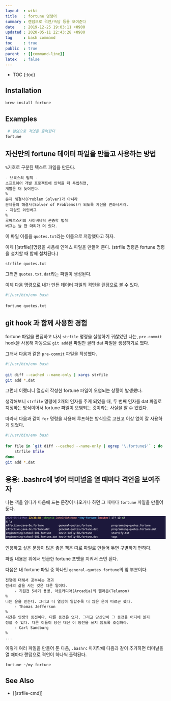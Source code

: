```yaml
---
layout  : wiki
title   : fortune 명령어
summary : 랜덤으로 격언/속담 등을 보여준다
date    : 2019-12-25 19:03:11 +0900
updated : 2020-05-11 22:43:28 +0900
tag     : bash command
toc     : true
public  : true
parent  : [[command-line]]
latex   : false
---
```

* TOC
{:toc}

## Installation
```sh
brew install fortune
```

## Examples
```sh
 # 랜덤으로 격언을 출력한다
fortune
```

## 자신만의 fortune 데이터 파일을 만들고 사용하는 방법

`%`기호로 구분된 텍스트 파일을 만든다.

```text
- 브룩스의 법칙 -
소프트웨어 개발 프로젝트에 인력을 더 투입하면,
개발은 더 늦어진다.
%
문제 해결사(Problem Solver)가 아니라
문제들의 해결사(Solver of Problems)가 되도록 자신을 변화시켜라.
- 제랄드 와인버그
%
루바르스키의 사이버네틱 곤충학 법칙
버그는 늘 한 마리가 더 있다.
```

이 파일 이름을 `quotes.txt`라는 이름으로 저장했다고 하자.

이제 [[strfile]]명령을 사용해 인덱스 파일을 만들어 준다.
(strfile 명령은 fortune 명령을 설치할 때 함께 설치된다.)

```sh
strfile quotes.txt
```

그러면 `quotes.txt.dat`라는 파일이 생성된다.

이제 다음 명령으로 내가 만든 데이터 파일의 격언을 랜덤으로 볼 수 있다.

```sh
#!/usr/bin/env bash

fortune quotes.txt
```

## git hook 과 함께 사용한 경험

fortune 파일을 편집하고 나서 `strfile` 명령을 실행하기 귀찮았던 나는, `pre-commit` hook을 사용해 자동으로 `git add`된 파일만 골라 dat 파일을 생성하기로 했다.

그래서 다음과 같은 `pre-commit` 파일을 작성했다.

```sh
#!/usr/bin/env bash

git diff --cached --name-only | xargs strfile
git add *.dat
```

그런데 이랬더니 열심히 작성한 fortune 파일이 오염되는 상황이 발생했다.

생각해보니 `strfile` 명령에 2개의 인자를 주게 되었을 때, 두 번째 인자를 dat 파일로 지정하는 방식이어서 fortune 파일이 오염되는 것이라는 사실을 알 수 있었다.

따라서 다음과 같이 `for` 명령을 사용해 루프하는 방식으로 고쳤고 이상 없이 잘 사용하게 되었다.

```sh
#!/usr/bin/env bash

for file in `git diff --cached --name-only | egrep '\.fortune$'` ; do
    strfile $file
done
git add *.dat
```

## 응용: .bashrc에 넣어 터미널을 열 때마다 격언을 보여주자

나는 책을 읽다가 마음에 드는 문장이 나오거나 하면 그 때마다 `fortune` 파일을 만들어 둔다.

![]( /post-img/fortune-cmd/my-fortune-dir.jpg )

인용하고 싶은 문장이 많은 좋은 책은 따로 파일로 만들어 두면 구별하기 편하다.

파일 내용은 위에서 언급한 fortune 포맷을 지켜서 쓰면 된다.

다음은 내 fortune 파일 중 하나인 `general-quotes.fortune`의 앞 부분이다.

```
전쟁에 대해서 공부하는 것과
전사의 삶을 사는 것은 다른 일이다.
    - 기원전 5세기 용병, 아르카디아(Arcadia)의 텔라몬(Telamon)
%
나는 운을 믿는다. 그리고 더 열심히 일할수록 더 많은 운이 따르곤 했다.
    - Thomas Jefferson
%
시간은 인생의 동전이다. 다른 동전은 없다. 그리고 당신만이 그 동전을 어디에 쓸지
정할 수 있다. 다른 이들이 당신 대신 이 동전을 쓰지 않도록 조심하라.
    - Carl Sandburg
%
...
```

이렇게 여러 파일을 만들어 둔 다음, `.bashrc` 마지막에 다음과 같이 추가하면 터미널을 열 때마다 랜덤으로 격언이 하나씩 출력된다.

```sh
fortune ~/my-fortune
```


## See Also

* [[strfile-cmd]]
